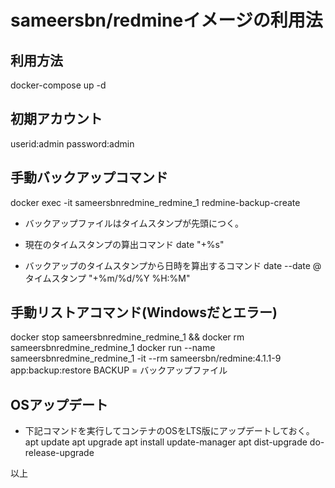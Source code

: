 # sameersbn/redmineイメージの利用法

## 利用方法
docker-compose up -d

## 初期アカウント
userid:admin
password:admin

## 手動バックアップコマンド
docker exec -it sameersbnredmine_redmine_1 redmine-backup-create

- バックアップファイルはタイムスタンプが先頭につく。
- 現在のタイムスタンプの算出コマンド
date "+%s"

- バックアップのタイムスタンプから日時を算出するコマンド
date --date @タイムスタンプ "+%m/%d/%Y %H:%M"

## 手動リストアコマンド(Windowsだとエラー)
docker stop sameersbnredmine_redmine_1 && docker rm sameersbnredmine_redmine_1
docker run --name sameersbnredmine_redmine_1 -it --rm sameersbn/redmine:4.1.1-9 app:backup:restore BACKUP = バックアップファイル

## OSアップデート
- 下記コマンドを実行してコンテナのOSをLTS版にアップデートしておく。
apt update
apt upgrade
apt install update-manager
apt dist-upgrade
do-release-upgrade

以上
